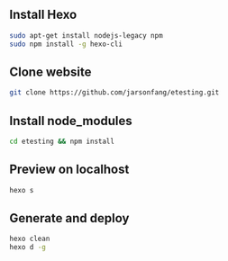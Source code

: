 ## Install Hexo

```bash
sudo apt-get install nodejs-legacy npm
sudo npm install -g hexo-cli
```

## Clone website

```bash
git clone https://github.com/jarsonfang/etesting.git
```

## Install node_modules

```bash
cd etesting && npm install
```

## Preview on localhost

```bash
hexo s
```

## Generate and deploy

```bash
hexo clean
hexo d -g
```
